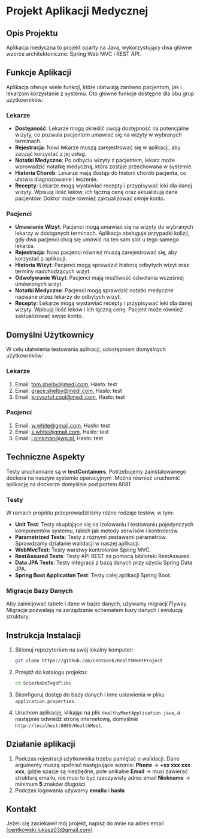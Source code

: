 # Projekt Aplikacji Medycznej


## Opis Projektu

Aplikacja medyczna to projekt oparty na Java, wykorzystujący dwa główne wzorce architektoniczne: Spring Web MVC i REST API. 

## Funkcje Aplikacji

Aplikacja oferuje wiele funkcji, które ułatwiają zarówno pacjentom, jak i lekarzom korzystanie z systemu. Oto główne funkcje dostępne dla obu grup użytkowników:

### Lekarze

- **Dostępność**: Lekarze mogą określić swoją dostępność na potencjalne wizyty, co pozwala pacjentom umawiać się na wizyty w wybranych terminach.
- **Rejestracja**: Nowi lekarze muszą zarejestrować się w aplikacji, aby zacząć korzystać z jej usług.
- **Notatki Medyczne**: Po odbyciu wizyty z pacjentem, lekarz może wprowadzić notatkę medyczną, która zostaje przechowana w systemie.
- **Historia Chorób**: Lekarze mają dostęp do historii chorób pacjenta, co ułatwia diagnozowanie i leczenie. 
- **Recepty**: Lekarze mogą wystawiać recepty i przypisywać leki dla danej wizyty. Wpisują ilość leków, ich łączną cenę oraz aktualizują dane pacjentów. Doktor może również zaktualizować swoje konto.

### Pacjenci

- **Umawianie Wizyt**: Pacjenci mogą umawiać się na wizyty do wybranych lekarzy w dostępnych terminach. Aplikacja obsługuje przypadki kolizji, gdy dwa pacjenci chcą się umówić na ten sam slot u tego samego lekarza.
- **Rejestracja**: Nowi pacjenci również muszą zarejestrować się, aby korzystać z aplikacji.
- **Historia Wizyt**: Pacjenci mogą sprawdzić historię odbytych wizyt oraz terminy nadchodzących wizyt.
- **Odwoływanie Wizyt**: Pacjenci mają możliwość odwołania wcześniej umówionych wizyt.
- **Notatki Medyczne**: Pacjenci mogą sprawdzić notatki medyczne napisane przez lekarzy do odbytych wizyt.
- **Recepty**: Lekarze mogą wystawiać recepty i przypisywać leki dla danej wizyty. Wpisują ilość leków i ich łączną cenę. Pacjent może również zaktualizować swoje konto.
## Domyślni Użytkownicy

W celu ułatwienia testowania aplikacji, udostępniam domyślnych użytkowników:

### Lekarze

1. Email: tom.shelby@medi.com, Hasło: test
2. Email: grace.shelby@medi.com, Hasło: test
3. Email: krzysztof.cool@medi.com, Hasło: test

### Pacjenci

1. Email: w.white@gmail.com, Hasło: test
2. Email: s.white@gmail.com, Hasło: test
3. Email: j.pinkman@wp.pl, Hasło: test

## Techniczne Aspekty
Testy uruchamiane są w **testContainers**. Potrzebujemy zainstalowanego dockera na naszym systemie operacyjnym .Można również uruchomić aplikację na dockerze domyślnie pod portem 8081
### Testy
W ramach projektu przeprowadziliśmy różne rodzaje testów, w tym:
- **Unit Test**: Testy skupiające się na izolowaniu i testowaniu pojedynczych komponentów systemu, takich jak metody serwisów i kontrolerów.
- **Parametrized Tests**: Testy z różnymi zestawami parametrów. Sprawdzamy działanie walidacji w naszej aplikacji. 
- **WebMvcTest**: Testy warstwy kontrolerów Spring MVC.
- **RestAssured Tests**: Testy API REST za pomocą biblioteki RestAssured.
- **Data JPA Tests**: Testy integracji z bazą danych przy użyciu Spring Data JPA.
- **Spring Boot Application Test**: Testy całej aplikacji Spring Boot.

### Migracje Bazy Danych

Aby zainicjować tabele i dane w bazie danych, używamy migracji Flyway. Migracje pozwalają na zarządzanie schematem bazy danych i ewolucję struktury.

## Instrukcja Instalacji

1. Sklonuj repozytorium na swój lokalny komputer:

   ```bash
   git clone https://github.com/centGeek/HealthMeetProject
   ```

2. Przejdź do katalogu projektu:

   ```bash
   cd SciezkaDoTegoPliku
   ```

3. Skonfiguruj dostęp do bazy danych i inne ustawienia w pliku `application.properties`.


4. Uruchom aplikację, klikając na plik `HealthyMeetApplication.java`, a następnie odwiedź stronę internetową, domyślnie `http://localhost:8080/HealthMeet`.

## Działanie aplikacji
1. Podczas rejestracji użytkownika trzeba pamiętać o walidacji. Dane argumenty muszą spełniać następujące wzorce:
   **Phone**  -> **+xx xxx xxx xxx**, gdzie spacje są niezbędne, pole unikalne
   **Email**  -> musi zawierać strukturę emailu, nie musi to być rzeczywisty adres email
   **Nickname** -> minimum **5** znaków długości
2. Podczas logowania używamy **emailu** i **hasła**
## Kontakt

Jeżeli cię zaciekawił mój projekt, napisz do mnie na adres email [centkowski.lukasz03@gmail.com]


